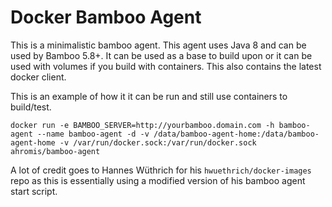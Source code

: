# Docker Bamboo Agent

This is a minimalistic bamboo agent. This agent uses Java 8 and can be used by Bamboo 5.8+. It can be used as a base to build upon or it can be used with volumes if you build with containers. This also contains the latest docker client.

This is an example of how it it can be run and still use containers to build/test.

```
docker run -e BAMBOO_SERVER=http://yourbamboo.domain.com -h bamboo-agent --name bamboo-agent -d -v /data/bamboo-agent-home:/data/bamboo-agent-home -v /var/run/docker.sock:/var/run/docker.sock ahromis/bamboo-agent
```

A lot of credit goes to Hannes Wüthrich for his `hwuethrich/docker-images` repo as this is essentially using a modified version of his bamboo agent start script. 
